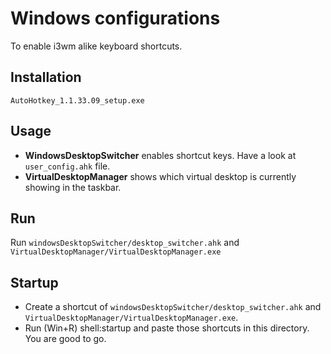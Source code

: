 # Windows configurations
To enable i3wm alike keyboard shortcuts.  

## Installation
```
AutoHotkey_1.1.33.09_setup.exe
```
## Usage
- **WindowsDesktopSwitcher** enables shortcut keys. Have a look at `user_config.ahk` file.
- **VirtualDesktopManager** shows which virtual desktop is currently showing in the taskbar.



## Run
Run `windowsDesktopSwitcher/desktop_switcher.ahk` and `VirtualDesktopManager/VirtualDesktopManager.exe`

## Startup
- Create a shortcut of `windowsDesktopSwitcher/desktop_switcher.ahk` and `VirtualDesktopManager/VirtualDesktopManager.exe`.
- Run (Win+R) shell:startup and paste those shortcuts in this directory. You are good to go.

